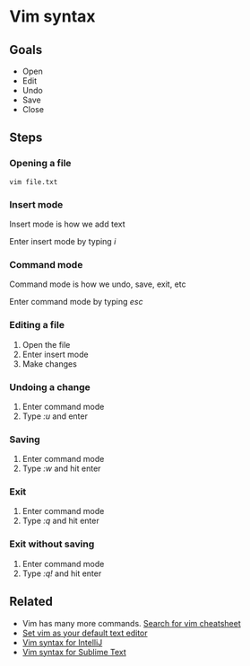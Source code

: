 # Vim syntax

## Goals

* Open
* Edit
* Undo
* Save
* Close

## Steps

### Opening a file

```
vim file.txt
```

### Insert mode

Insert mode is how we add text

Enter insert mode by typing _i_

### Command mode

Command mode is how we undo, save, exit, etc

Enter command mode by typing _esc_

### Editing a file

1. Open the file
1. Enter insert mode
1. Make changes

### Undoing a change

1. Enter command mode
1. Type _:u_ and enter

### Saving

1. Enter command mode
1. Type _:w_ and hit enter

### Exit

1. Enter command mode
1. Type _:q_ and hit enter

### Exit without saving

1. Enter command mode
1. Type _:q!_ and hit enter

## Related

* Vim has many more commands. [Search for vim cheatsheet](https://www.google.com/webhp?#q=vim+cheatsheet)
* [Set vim as your default text editor](http://www.howtogeek.com/howto/ubuntu/change-the-default-editor-from-nano-on-ubuntu-linux/)
* [Vim syntax for IntelliJ](https://plugins.jetbrains.com/plugin/164)
* [Vim syntax for Sublime Text](https://www.sublimetext.com/docs/3/vintage.html)